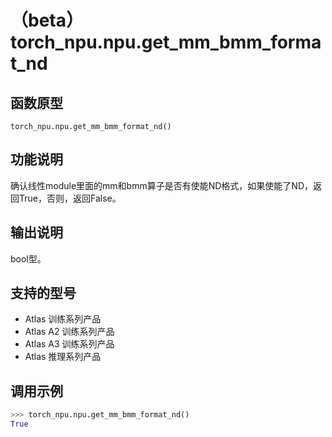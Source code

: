 # （beta）torch_npu.npu.get_mm_bmm_format_nd

## 函数原型

```
torch_npu.npu.get_mm_bmm_format_nd()
```

## 功能说明

确认线性module里面的mm和bmm算子是否有使能ND格式，如果使能了ND，返回True，否则，返回False。

## 输出说明

bool型。

## 支持的型号

- <term>Atlas 训练系列产品</term>
- <term>Atlas A2 训练系列产品</term>
- <term>Atlas A3 训练系列产品</term>
- <term>Atlas 推理系列产品</term>

## 调用示例

```python
>>> torch_npu.npu.get_mm_bmm_format_nd()
True
```


